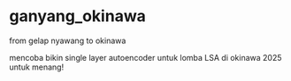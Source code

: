 # ganyang_okinawa
from gelap nyawang to okinawa

mencoba bikin single layer autoencoder untuk lomba LSA di okinawa 2025
untuk menang!
